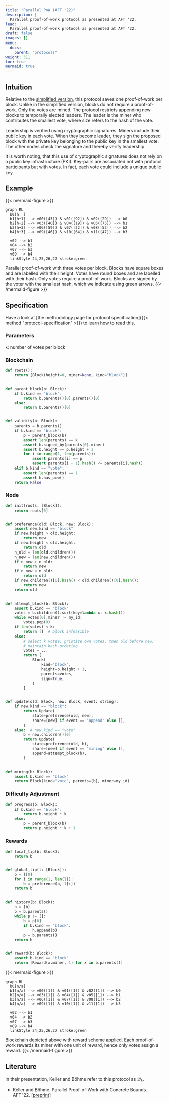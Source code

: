 ```yaml
---
title: "Parallel PoW (AFT '22)"
description: |
  Parallel proof-of-work protocol as presented at AFT '22.
lead: |
  Parallel proof-of-work protocol as presented at AFT '22.
draft: false
images: []
menu:
  docs:
    parent: "protocols"
weight: 311
toc: true
mermaid: true
---
```


## Intuition

Relative to the [simplified version](../parallel-simple), this protocol
saves one proof-of-work per block. Unlike in the simplified version,
blocks do not require a proof-of-work. Only the votes are mined. The
protocol restricts appending new blocks to temporally elected leaders.
The leader is the miner who contributes the smallest vote, where size
refers to the hash of the vote.

Leadership is verified using cryptographic signatures. Miners include
their public key in each vote. When they become leader, they sign the
proposed block with the private key belonging to the public key in the
smallest vote. The other nodes check the signature and thereby verify
leadership.

It is worth noting, that this use of cryptographic signatures does not
rely on a public key infrastructure (PKI). Key-pairs are associated not
with protocol participants but with votes. In fact, each vote could
include a unique public key.

## Example

{{< mermaid-figure >}}
```mermaid
graph RL
  b0[h  ]
  b1[h+1] --> v00([43]) & v01([92]) & v02([29]) --> b0
  b2[h+2] --> v03([40]) & v04([19]) & v05([75]) --> b1
  b3[h+3] --> v06([59]) & v07([22]) & v08([52]) --> b2
  b4[h+3] --> v09([46]) & v10([64]) & v11([47]) --> b3

  v02 --> b1
  v04 --> b2
  v07 --> b3
  v09 --> b4
  linkStyle 24,25,26,27 stroke:green
```
Parallel proof-of-work with three votes per block. Blocks have square
boxes and are labelled with their height. Votes have round boxes and are
labelled with their hash. Only votes require a proof-of-work. Blocks are
signed by the voter with the smallest hash, which we indicate using
green arrows.
{{< /mermaid-figure >}}

## Specification

Have a look at [the methodology page for protocol specification]({{< method
"protocol-specification" >}}) to learn how to read this.

### Parameters

`k`: number of votes per block

### Blockchain

```python
def roots():
    return [Block(height=0, miner=None, kind="block")]


def parent_block(b: Block):
    if b.kind == "block":
        return b.parents()[0].parents()[0]
    else:
        return b.parents()[0]


def validity(b: Block):
    parents = b.parents()
    if b.kind == "block":
        p = parent_block(b)
        assert len(parents) == k
        assert b.signed_by(parents[0].miner)
        assert b.height == p.height + 1
        for i in range(1, len(parents)):
            assert parents[i] == p
            assert parents[i - 1].hash() <= parents[i].hash()
    elif b.kind == "vote":
        assert len(parents) == 1
        assert b.has_pow()
    return False
```

### Node

```python
def init(roots: [Block]):
    return roots[0]


def preference(old: Block, new: Block):
    assert new.kind == "block"
    if new.height > old.height:
        return new
    if new.height < old.height:
        return old
    n_old = len(old.children())
    n_new = len(new.children())
    if n_new > n_old:
        return new
    if n_new < n_old:
        return old
    if new.children()[0].hash() < old.children()[0].hash():
        return new
    return old


def attempt_block(b: Block):
    assert b.kind == "block"
    votes = b.children().sort(key=lambda x: x.hash())
    while votes[0].miner != my_id:
        votes.pop(0)
    if len(votes) < k:
        return []  # block infeasible
    else:
        # select k votes; priotize own votes, then old before new;
        # maintain hash-ordering
        votes = ...
        return [
            Block(
                kind="block",
                height=b.height + 1,
                parents=votes,
                sign=True,
            )
        ]


def update(old: Block, new: Block, event: string):
    if new.kind == "block":
        return Update(
            state=preference(old, new),
            share=[new] if event == "append" else [],
        )
    else:  # new.kind == "vote"
        b = new.children()[0]
        return Update(
            state=preference(old, b),
            share=[new] if event == "mining" else [],
            append=attempt_block(b),
        )


def mining(b: Block):
    assert b.kind == "block"
    return Block(kind="vote", parents=[b], miner=my_id)
```

### Difficulty Adjustment

```python
def progress(b: Block):
    if b.kind == "block":
        return b.height * k
    else:
        p = parent_block(b)
        return p.height * k + 1
```

### Rewards

```python
def local_tip(b: Block):
    return b


def global_tip(l: [Block]):
    b = l[0]
    for i in range(1, len(l)):
        b = preference(b, l[i])
    return b


def history(b: Block):
    h = [b]
    p = b.parents()
    while p != []:
        b = p[0]
        if b.kind == "block":
            h.append(b)
        p = b.parents()
    return h


def reward(b: Block):
    assert b.kind == "block"
    return [Reward(x.miner, 1) for x in b.parents()]
```

{{< mermaid-figure >}}
```mermaid
graph RL
  b0[n/a]
  b1[n/a] --> v00([1]) & v01([1]) & v02([1]) --> b0
  b2[n/a] --> v03([1]) & v04([1]) & v05([1]) --> b1
  b3[n/a] --> v06([1]) & v07([1]) & v08([1]) --> b2
  b4[n/a] --> v09([1]) & v10([1]) & v11([1]) --> b3

  v02 --> b1
  v04 --> b2
  v07 --> b3
  v09 --> b4
  linkStyle 24,25,26,27 stroke:green
```
Blockchain depicted above with reward scheme applied.
Each proof-of-work rewards its miner with one unit of reward, hence only
votes assign a reward.
{{< /mermaid-figure >}}

<!--

## Attacks

### Selfish Mining

Description.

### SSZ-like attack space

Description.

## CPR API

How to simulate, attack, learn.

-->

## Literature

In their presentation, Keller and Böhme refer to this protocol as
$\mathcal B_k$.

- Keller and Böhme. Parallel Proof-of-Work with Concrete Bounds.
AFT '22. [[preprint]](https://arxiv.org/abs/2204.00034)
